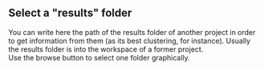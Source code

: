 ## Select a "results" folder
You can write here the path of the results folder of another project in order to get information from them (as its best
clustering, for instance). Usually the results folder is into the workspace of a former project.  
Use the browse button to select one folder graphically.
